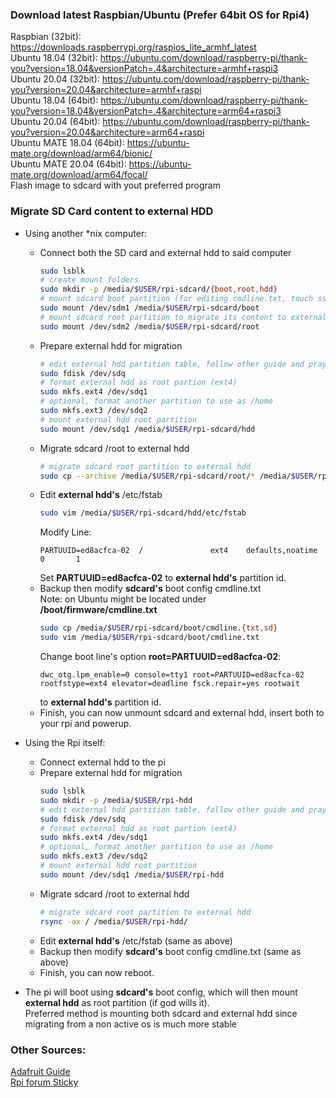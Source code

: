 ### Download latest Raspbian/Ubuntu (Prefer 64bit OS for Rpi4)
Raspbian (32bit): https://downloads.raspberrypi.org/raspios_lite_armhf_latest </br>
Ubuntu 18.04 (32bit): https://ubuntu.com/download/raspberry-pi/thank-you?version=18.04&versionPatch=.4&architecture=armhf+raspi3 </br>
Ubuntu 20.04 (32bit): https://ubuntu.com/download/raspberry-pi/thank-you?version=20.04&architecture=armhf+raspi </br>
Ubuntu 18.04 (64bit): https://ubuntu.com/download/raspberry-pi/thank-you?version=18.04&versionPatch=.4&architecture=arm64+raspi3 </br>
Ubuntu 20.04 (64bit): https://ubuntu.com/download/raspberry-pi/thank-you?version=20.04&architecture=arm64+raspi </br>
Ubuntu MATE 18.04 (64bit): https://ubuntu-mate.org/download/arm64/bionic/ </br>
Ubuntu MATE 20.04 (64bit): https://ubuntu-mate.org/download/arm64/focal/ </br>
Flash image to sdcard with yout preferred program
### Migrate SD Card content to external HDD
- Using another *nix computer:
  - Connect both the SD card and external hdd to said computer
    ```bash
    sudo lsblk
    # create mount folders
    sudo mkdir -p /media/$USER/rpi-sdcard/{boot,root,hdd}
    # mount sdcard boot partition (for editing cmdline.txt, touch ssh, etc...)
    sudo mount /dev/sdm1 /media/$USER/rpi-sdcard/boot
    # mount sdcard root partition to migrate its content to external hdd
    sudo mount /dev/sdm2 /media/$USER/rpi-sdcard/root
    ```
  - Prepare external hdd for migration
    ```bash
    # edit external hdd partition table, follow other guide and pray lord, be careful
    sudo fdisk /dev/sdq
    # format external hdd as root partion (ext4)
    sudo mkfs.ext4 /dev/sdq1
    # optional, format another partition to use as /home
    sudo mkfs.ext3 /dev/sdq2
    # mount external hdd root partition
    sudo mount /dev/sdq1 /media/$USER/rpi-sdcard/hdd
    ```
  - Migrate sdcard /root to external hdd
    ```bash
    # migrate sdcard root partition to external hdd
    sudo cp --archive /media/$USER/rpi-sdcard/root/* /media/$USER/rpi-sdcard/hdd/
    ```
  - Edit **external hdd's** /etc/fstab
    ```bash
    sudo vim /media/$USER/rpi-sdcard/hdd/etc/fstab
    ```
    Modify Line:
    ```
    PARTUUID=ed8acfca-02  /               ext4    defaults,noatime  0       1
    ```
    Set **PARTUUID=ed8acfca-02** to **external hdd's** partition id.
  - Backup then modify **sdcard's** boot config cmdline.txt </br>
    Note: on Ubuntu might be located under **/boot/firmware/cmdline.txt**
    ```bash
    sudo cp /media/$USER/rpi-sdcard/boot/cmdline.{txt,sd}
    sudo vim /media/$USER/rpi-sdcard/boot/cmdline.txt
    ```
    Change boot line's option **root=PARTUUID=ed8acfca-02**:
    ```
    dwc_otg.lpm_enable=0 console=tty1 root=PARTUUID=ed8acfca-02 rootfstype=ext4 elevator=deadline fsck.repair=yes rootwait
    ```
    to **external hdd's** partition id.
  - Finish, you can now unmount sdcard and external hdd, insert both to your rpi and powerup.
- Using the Rpi itself:
  - Connect external hdd to the pi
  - Prepare external hdd for migration
    ```bash
    sudo lsblk
    sudo mkdir -p /media/$USER/rpi-hdd
    # edit external hdd partition table, follow other guide and pray lord, be careful
    sudo fdisk /dev/sdq
    # format external hdd as root partion (ext4)
    sudo mkfs.ext4 /dev/sdq1
    # optional, format another partition to use as /home
    sudo mkfs.ext3 /dev/sdq2
    # mount external hdd root partition
    sudo mount /dev/sdq1 /media/$USER/rpi-hdd
    ```
  - Migrate sdcard /root to external hdd
    ```bash
    # migrate sdcard root partition to external hdd
    rsync -ax / /media/$USER/rpi-hdd/
    ```
  - Edit **external hdd's** /etc/fstab (same as above)
  - Backup then modify **sdcard's** boot config cmdline.txt (same as above)
  - Finish, you can now reboot.

- The pi will boot using **sdcard's** boot config, which will then mount **external hdd** as root partition (if god wills it). </br>
  Preferred method is mounting both sdcard and external hdd since migrating from a non active os is much more stable

### Other Sources:
[Adafruit Guide](https://cdn-learn.adafruit.com/downloads/pdf/external-drive-as-raspberry-pi-root.pdf) </br>
[Rpi forum Sticky](https://www.raspberrypi.org/forums/viewtopic.php?t=44177)
